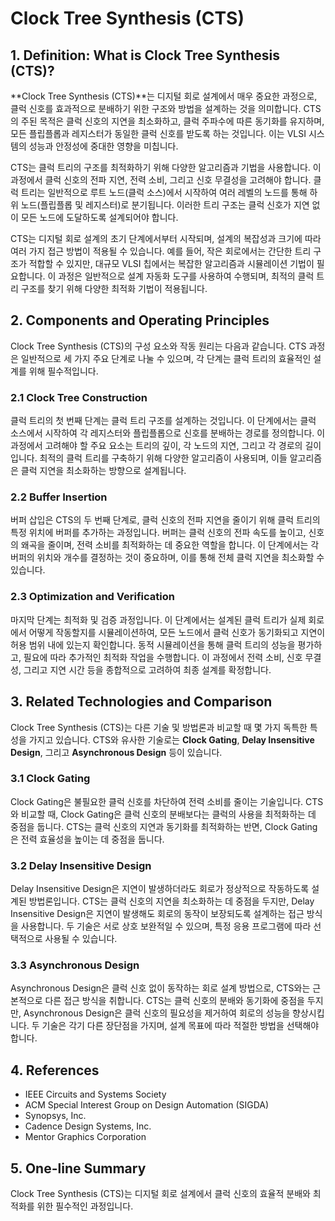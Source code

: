 # Clock Tree Synthesis (CTS)

## 1. Definition: What is **Clock Tree Synthesis (CTS)**?
**Clock Tree Synthesis (CTS)**는 디지털 회로 설계에서 매우 중요한 과정으로, 클럭 신호를 효과적으로 분배하기 위한 구조와 방법을 설계하는 것을 의미합니다. CTS의 주된 목적은 클럭 신호의 지연을 최소화하고, 클럭 주파수에 따른 동기화를 유지하며, 모든 플립플롭과 레지스터가 동일한 클럭 신호를 받도록 하는 것입니다. 이는 VLSI 시스템의 성능과 안정성에 중대한 영향을 미칩니다.

CTS는 클럭 트리의 구조를 최적화하기 위해 다양한 알고리즘과 기법을 사용합니다. 이 과정에서 클럭 신호의 전파 지연, 전력 소비, 그리고 신호 무결성을 고려해야 합니다. 클럭 트리는 일반적으로 루트 노드(클럭 소스)에서 시작하여 여러 레벨의 노드를 통해 하위 노드(플립플롭 및 레지스터)로 분기됩니다. 이러한 트리 구조는 클럭 신호가 지연 없이 모든 노드에 도달하도록 설계되어야 합니다.

CTS는 디지털 회로 설계의 초기 단계에서부터 시작되며, 설계의 복잡성과 크기에 따라 여러 가지 접근 방법이 적용될 수 있습니다. 예를 들어, 작은 회로에서는 간단한 트리 구조가 적합할 수 있지만, 대규모 VLSI 칩에서는 복잡한 알고리즘과 시뮬레이션 기법이 필요합니다. 이 과정은 일반적으로 설계 자동화 도구를 사용하여 수행되며, 최적의 클럭 트리 구조를 찾기 위해 다양한 최적화 기법이 적용됩니다.

## 2. Components and Operating Principles
Clock Tree Synthesis (CTS)의 구성 요소와 작동 원리는 다음과 같습니다. CTS 과정은 일반적으로 세 가지 주요 단계로 나눌 수 있으며, 각 단계는 클럭 트리의 효율적인 설계를 위해 필수적입니다.

### 2.1 Clock Tree Construction
클럭 트리의 첫 번째 단계는 클럭 트리 구조를 설계하는 것입니다. 이 단계에서는 클럭 소스에서 시작하여 각 레지스터와 플립플롭으로 신호를 분배하는 경로를 정의합니다. 이 과정에서 고려해야 할 주요 요소는 트리의 깊이, 각 노드의 지연, 그리고 각 경로의 길이입니다. 최적의 클럭 트리를 구축하기 위해 다양한 알고리즘이 사용되며, 이들 알고리즘은 클럭 지연을 최소화하는 방향으로 설계됩니다.

### 2.2 Buffer Insertion
버퍼 삽입은 CTS의 두 번째 단계로, 클럭 신호의 전파 지연을 줄이기 위해 클럭 트리의 특정 위치에 버퍼를 추가하는 과정입니다. 버퍼는 클럭 신호의 전파 속도를 높이고, 신호의 왜곡을 줄이며, 전력 소비를 최적화하는 데 중요한 역할을 합니다. 이 단계에서는 각 버퍼의 위치와 개수를 결정하는 것이 중요하며, 이를 통해 전체 클럭 지연을 최소화할 수 있습니다.

### 2.3 Optimization and Verification
마지막 단계는 최적화 및 검증 과정입니다. 이 단계에서는 설계된 클럭 트리가 실제 회로에서 어떻게 작동할지를 시뮬레이션하여, 모든 노드에서 클럭 신호가 동기화되고 지연이 허용 범위 내에 있는지 확인합니다. 동적 시뮬레이션을 통해 클럭 트리의 성능을 평가하고, 필요에 따라 추가적인 최적화 작업을 수행합니다. 이 과정에서 전력 소비, 신호 무결성, 그리고 지연 시간 등을 종합적으로 고려하여 최종 설계를 확정합니다.

## 3. Related Technologies and Comparison
Clock Tree Synthesis (CTS)는 다른 기술 및 방법론과 비교할 때 몇 가지 독특한 특성을 가지고 있습니다. CTS와 유사한 기술로는 **Clock Gating**, **Delay Insensitive Design**, 그리고 **Asynchronous Design** 등이 있습니다.

### 3.1 Clock Gating
Clock Gating은 불필요한 클럭 신호를 차단하여 전력 소비를 줄이는 기술입니다. CTS와 비교할 때, Clock Gating은 클럭 신호의 분배보다는 클럭의 사용을 최적화하는 데 중점을 둡니다. CTS는 클럭 신호의 지연과 동기화를 최적화하는 반면, Clock Gating은 전력 효율성을 높이는 데 중점을 둡니다.

### 3.2 Delay Insensitive Design
Delay Insensitive Design은 지연이 발생하더라도 회로가 정상적으로 작동하도록 설계된 방법론입니다. CTS는 클럭 신호의 지연을 최소화하는 데 중점을 두지만, Delay Insensitive Design은 지연이 발생해도 회로의 동작이 보장되도록 설계하는 접근 방식을 사용합니다. 두 기술은 서로 상호 보완적일 수 있으며, 특정 응용 프로그램에 따라 선택적으로 사용될 수 있습니다.

### 3.3 Asynchronous Design
Asynchronous Design은 클럭 신호 없이 동작하는 회로 설계 방법으로, CTS와는 근본적으로 다른 접근 방식을 취합니다. CTS는 클럭 신호의 분배와 동기화에 중점을 두지만, Asynchronous Design은 클럭 신호의 필요성을 제거하여 회로의 성능을 향상시킵니다. 두 기술은 각기 다른 장단점을 가지며, 설계 목표에 따라 적절한 방법을 선택해야 합니다.

## 4. References
- IEEE Circuits and Systems Society
- ACM Special Interest Group on Design Automation (SIGDA)
- Synopsys, Inc.
- Cadence Design Systems, Inc.
- Mentor Graphics Corporation

## 5. One-line Summary
Clock Tree Synthesis (CTS)는 디지털 회로 설계에서 클럭 신호의 효율적 분배와 최적화를 위한 필수적인 과정입니다.